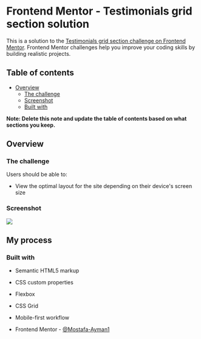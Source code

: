 # Frontend Mentor - Testimonials grid section solution

This is a solution to the [Testimonials grid section challenge on Frontend Mentor](https://www.frontendmentor.io/challenges/testimonials-grid-section-Nnw6J7Un7). Frontend Mentor challenges help you improve your coding skills by building realistic projects. 

## Table of contents

- [Overview](#overview)
  - [The challenge](#the-challenge)
  - [Screenshot](#screenshot)
  - [Built with](#built-with)


**Note: Delete this note and update the table of contents based on what sections you keep.**

## Overview

### The challenge

Users should be able to:

- View the optimal layout for the site depending on their device's screen size

### Screenshot

![](./images/Screenshot%202023-02-24%20134653.png.jpg)


## My process

### Built with

- Semantic HTML5 markup
- CSS custom properties
- Flexbox
- CSS Grid
- Mobile-first workflow



- Frontend Mentor - [@Mostafa-Ayman1](https://www.frontendmentor.io/profile/Mostafa-Ayman1)
